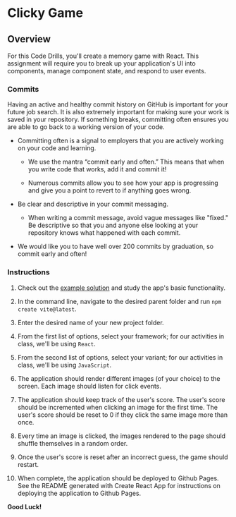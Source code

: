 # Clicky Game

## Overview

For this Code Drills, you'll create a memory game with React. This assignment will require you to break up your application's UI into components, manage component state, and respond to user events.

### Commits

Having an active and healthy commit history on GitHub is important for your future job search. It is also extremely important for making sure your work is saved in your repository. If something breaks, committing often ensures you are able to go back to a working version of your code.

* Committing often is a signal to employers that you are actively working on your code and learning.

  * We use the mantra “commit early and often.”  This means that when you write code that works, add it and commit it!

  * Numerous commits allow you to see how your app is progressing and give you a point to revert to if anything goes wrong.

* Be clear and descriptive in your commit messaging.

  * When writing a commit message, avoid vague messages like "fixed." Be descriptive so that you and anyone else looking at your repository knows what happened with each commit.

* We would like you to have well over 200 commits by graduation, so commit early and often!



### Instructions

1. Check out the [example solution](https://clicky-game.netlify.com/) and study the app's basic functionality.

2. In the command line, navigate to the desired parent folder and run `npm create vite@latest`.

3. Enter the desired name of your new project folder.

4. From the first list of options, select your framework; for our activities in class, we'll be using `React`.

5. From the second list of options, select your variant; for our activities in class, we'll be using `JavaScript`.

6. The application should render different images (of your choice) to the screen. Each image should listen for click events.

7. The application should keep track of the user's score. The user's score should be incremented when clicking an image for the first time. The user's score should be reset to 0 if they click the same image more than once.

8. Every time an image is clicked, the images rendered to the page should shuffle themselves in a random order.

9. Once the user's score is reset after an incorrect guess, the game should restart.

10. When complete, the application should be deployed to Github Pages. See the README generated with Create React App for instructions on deploying the application to Github Pages.


**Good Luck!**

